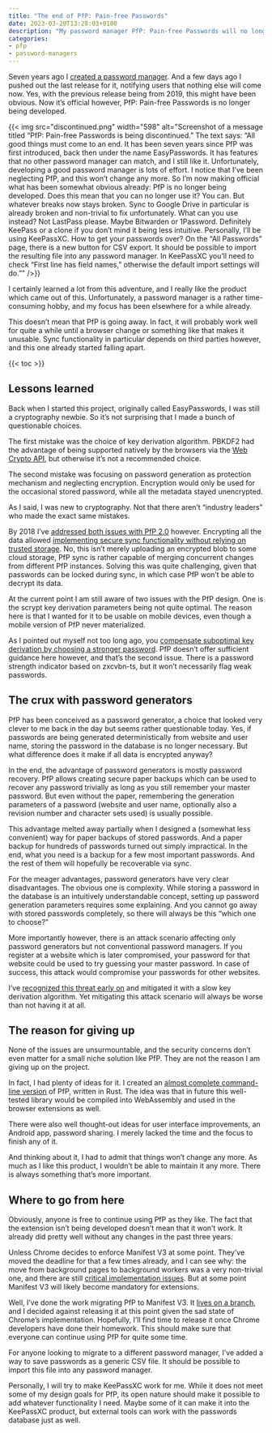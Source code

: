 ```yaml
---
title: "The end of PfP: Pain-free Passwords"
date: 2023-03-20T13:28:03+0100
description: "My password manager PfP: Pain-free Passwords will no longer be developed. I write on the lessons learned developing it, disadvantages of password generators and where to go from here."
categories:
- pfp
- password-managers
---
```


Seven years ago I [created a password manager](/2016/04/19/introducing-easy-passwords-the-new-best-way-to-juggle-all-those-passwords/). And a few days ago I pushed out the last release for it, notifying users that nothing else will come now. Yes, with the previous release being from 2019, this might have been obvious. Now it’s official however, PfP: Pain-free Passwords is no longer being developed.

{{< img src="discontinued.png" width="598" alt="Screenshot of a message titled “PfP: Pain-free Passwords is being discontinued.” The text says: “All good things must come to an end. It has been seven years since PfP was first introduced, back then under the name EasyPasswords. It has features that no other password manager can match, and I still like it. Unfortunately, developing a good password manager is lots of effort. I notice that I’ve been neglecting PfP, and this won’t change any more. So I’m now making official what has been somewhat obvious already: PfP is no longer being developed. Does this mean that you can no longer use it? You can. But whatever breaks now stays broken. Sync to Google Drive in particular is already broken and non-trivial to fix unfortunately. What can you use instead? Not LastPass please. Maybe Bitwarden or 1Password. Definitely KeePass or a clone if you don’t mind it being less intuitive. Personally, I’ll be using KeePassXC. How to get your passwords over? On the “All Passwords” page, there is a new button for CSV export. It should be possible to import the resulting file into any password manager. In KeePassXC you’ll need to check “First line has field names,” otherwise the default import settings will do.”" />}}

I certainly learned a lot from this adventure, and I really like the product which came out of this. Unfortunately, a password manager is a rather time-consuming hobby, and my focus has been elsewhere for a while already.

This doesn’t mean that PfP is going away. In fact, it will probably work well for quite a while until a browser change or something like that makes it unusable. Sync functionality in particular depends on third parties however, and this one already started falling apart.

{{< toc >}}

## Lessons learned

Back when I started this project, originally called EasyPasswords, I was still a cryptography newbie. So it’s not surprising that I made a bunch of questionable choices.

The first mistake was the choice of key derivation algorithm. PBKDF2 had the advantage of being supported natively by the browsers via the [Web Crypto API](https://developer.mozilla.org/en-US/docs/Web/API/Web_Crypto_API), but otherwise it’s not a recommended choice.

The second mistake was focusing on password generation as protection mechanism and neglecting encryption. Encryption would only be used for the occasional stored password, while all the metadata stayed unencrypted.

As I said, I was new to cryptography. Not that there aren’t “industry leaders” who made the exact same mistakes.

By 2018 I’ve [addressed both issues with PfP 2.0](/2018/02/07/easy-passwords-is-now-pfp-pain-free-passwords/) however. Encrypting all the data allowed [implementing secure sync functionality without relying on trusted storage](/2018/03/08/implementing-safe-sync-functionality-in-a-server-less-extension/). No, this isn’t merely uploading an encrypted blob to some cloud storage, PfP sync is rather capable of merging concurrent changes from different PfP instances. Solving this was quite challenging, given that passwords can be locked during sync, in which case PfP won’t be able to decrypt its data.

At the current point I am still aware of two issues with the PfP design. One is the scrypt key derivation parameters being not quite optimal. The reason here is that I wanted for it to be usable on mobile devices, even though a mobile version of PfP never materialized.

As I pointed out myself not too long ago, you [compensate suboptimal key derivation by choosing a stronger password](/2023/01/30/password-strength-explained/). PfP doesn’t offer sufficient guidance here however, and that’s the second issue. There is a password strength indicator based on zxcvbn-ts, but it won’t necessarily flag weak passwords.

## The crux with password generators

PfP has been conceived as a password generator, a choice that looked very clever to me back in the day but seems rather questionable today. Yes, if passwords are being generated deterministically from website and user name, storing the password in the database is no longer necessary. But what difference does it make if all data is encrypted anyway?

In the end, the advantage of password generators is mostly password recovery. PfP allows creating secure paper backups which can be used to recover any password trivially as long as you still remember your master password. But even without the paper, remembering the generation parameters of a password (website and user name, optionally also a revision number and character sets used) is usually possible.

This advantage melted away partially when I designed a (somewhat less convenient) way for paper backups of stored passwords. And a paper backup for hundreds of passwords turned out simply impractical. In the end, what you need is a backup for a few most important passwords. And the rest of them will hopefully be recoverable via sync.

For the meager advantages, password generators have very clear disadvantages. The obvious one is complexity. While storing a password in the database is an intuitively understandable concept, setting up password generation parameters requires some explaining. And you cannot go away with stored passwords completely, so there will always be this “which one to choose?”

More importantly however, there is an attack scenario affecting only password generators but not conventional password managers. If you register at a website which is later compromised, your password for that website could be used to try guessing your master password. In case of success, this attack would compromise your passwords for other websites.

I’ve [recognized this threat early on](/2016/04/20/security-considerations-for-password-generators/) and mitigated it with a slow key derivation algorithm. Yet mitigating this attack scenario will always be worse than not having it at all.

## The reason for giving up

None of the issues are unsurmountable, and the security concerns don’t even matter for a small niche solution like PfP. They are not the reason I am giving up on the project.

In fact, I had plenty of ideas for it. I created an [almost complete command-line version](https://github.com/palant/pfp-cli/) of PfP, written in Rust. The idea was that in future this well-tested library would be compiled into WebAssembly and used in the browser extensions as well.

There were also well thought-out ideas for user interface improvements, an Android app, password sharing. I merely lacked the time and the focus to finish any of it.

And thinking about it, I had to admit that things won’t change any more. As much as I like this product, I wouldn’t be able to maintain it any more. There is always something that’s more important.

## Where to go from here

Obviously, anyone is free to continue using PfP as they like. The fact that the extension isn’t being developed doesn’t mean that it won’t work. It already did pretty well without any changes in the past three years.

Unless Chrome decides to enforce Manifest V3 at some point. They’ve moved the deadline for that a few times already, and I can see why: the move from background pages to background workers was a very non-trivial one, and there are still [critical implementation issues](https://bugs.chromium.org/p/chromium/issues/detail?id=1337294). But at some point Manifest V3 will likely become mandatory for extensions.

Well, I’ve done the work migrating PfP to Manifest V3. It [lives on a branch](https://github.com/palant/pfp/tree/manifest-v3), and I decided against releasing it at this point given the sad state of Chrome’s implementation. Hopefully, I’ll find time to release it once Chrome developers have done their homework. This should make sure that everyone can continue using PfP for quite some time.

For anyone looking to migrate to a different password manager, I’ve added a way to save passwords as a generic CSV file. It should be possible to import this file into any password manager.

Personally, I will try to make KeePassXC work for me. While it does not meet some of my design goals for PfP, its open nature should make it possible to add whatever functionality I need. Maybe some of it can make it into the KeePassXC product, but external tools can work with the passwords database just as well.